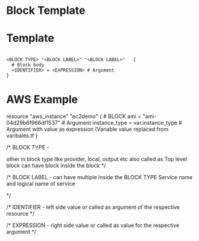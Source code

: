 
# Block Template


# Template
```

<BLOCK TYPE> "<BLOCK LABEL>" "<BLOCK LABEL>"   {
  # Block body
  <IDENTIFIER> = <EXPRESSION> # Argument
}

```


# AWS Example

resource "aws_instance" "ec2demo" { # BLOCK
  ami           = "ami-04d29b6f966df1537" # Argument
  instance_type = var.instance_type # Argument with value as expression (Variable value replaced from varibales.tf
}




/*
BLOCK TYPE -

other in block type like provider, local, output etc
also called as Top level block 
can have block inside the block 
*/


/*
BLOCK LABEL - 
can have multiple inside the BLOCK TYPE
Service name and logical name of service 

*/

/*
IDENTIFIER - 
left side value or called as argument of the respective resource
*/


/*
EXPRESSION - 
right side value or called as value for the respective argument
*/



